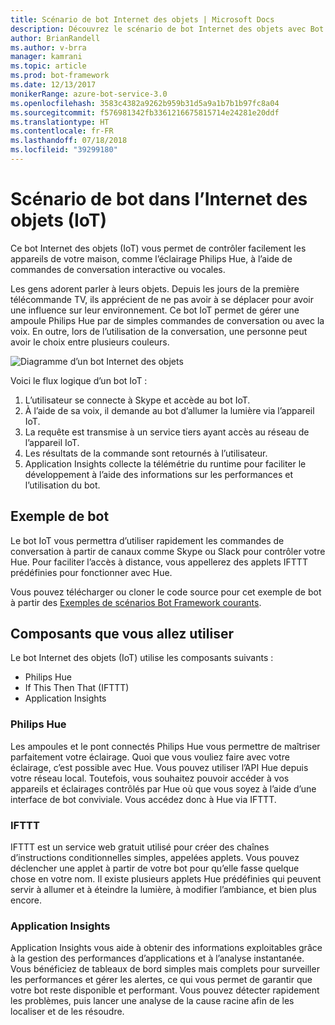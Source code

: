 ```yaml
---
title: Scénario de bot Internet des objets | Microsoft Docs
description: Découvrez le scénario de bot Internet des objets avec Bot Framework.
author: BrianRandell
ms.author: v-brra
manager: kamrani
ms.topic: article
ms.prod: bot-framework
ms.date: 12/13/2017
monikerRange: azure-bot-service-3.0
ms.openlocfilehash: 3583c4382a9262b959b31d5a9a1b7b1b97fc8a04
ms.sourcegitcommit: f576981342fb3361216675815714e24281e20ddf
ms.translationtype: HT
ms.contentlocale: fr-FR
ms.lasthandoff: 07/18/2018
ms.locfileid: "39299180"
---
```

# <a name="internet-of-things-iot-bot-scenario"></a>Scénario de bot dans l’Internet des objets (IoT)
Ce bot Internet des objets (IoT) vous permet de contrôler facilement les appareils de votre maison, comme l’éclairage Philips Hue, à l’aide de commandes de conversation interactive ou vocales.

Les gens adorent parler à leurs objets. Depuis les jours de la première télécommande TV, ils apprécient de ne pas avoir à se déplacer pour avoir une influence sur leur environnement. Ce bot IoT permet de gérer une ampoule Philips Hue par de simples commandes de conversation ou avec la voix. En outre, lors de l’utilisation de la conversation, une personne peut avoir le choix entre plusieurs couleurs.

![Diagramme d’un bot Internet des objets](~/media/scenarios/bot-service-scenario-iot-bot.png)

Voici le flux logique d’un bot IoT :

1. L’utilisateur se connecte à Skype et accède au bot IoT.
2. À l’aide de sa voix, il demande au bot d’allumer la lumière via l’appareil IoT.
3. La requête est transmise à un service tiers ayant accès au réseau de l’appareil IoT.
4. Les résultats de la commande sont retournés à l’utilisateur.
5. Application Insights collecte la télémétrie du runtime pour faciliter le développement à l’aide des informations sur les performances et l’utilisation du bot.

## <a name="sample-bot"></a>Exemple de bot
Le bot IoT vous permettra d’utiliser rapidement les commandes de conversation à partir de canaux comme Skype ou Slack pour contrôler votre Hue. Pour faciliter l’accès à distance, vous appellerez des applets IFTTT prédéfinies pour fonctionner avec Hue.

Vous pouvez télécharger ou cloner le code source pour cet exemple de bot à partir des [Exemples de scénarios Bot Framework courants](https://aka.ms/bot/scenarios).

## <a name="components-youll-use"></a>Composants que vous allez utiliser
Le bot Internet des objets (IoT) utilise les composants suivants :
-   Philips Hue
-   If This Then That (IFTTT)
-   Application Insights

### <a name="philips-hue"></a>Philips Hue
Les ampoules et le pont connectés Philips Hue vous permettre de maîtriser parfaitement votre éclairage. Quoi que vous vouliez faire avec votre éclairage, c’est possible avec Hue. Vous pouvez utiliser l’API Hue depuis votre réseau local. Toutefois, vous souhaitez pouvoir accéder à vos appareils et éclairages contrôlés par Hue où que vous soyez à l’aide d’une interface de bot conviviale. Vous accédez donc à Hue via IFTTT.

### <a name="ifttt"></a>IFTTT
IFTTT est un service web gratuit utilisé pour créer des chaînes d’instructions conditionnelles simples, appelées applets. Vous pouvez déclencher une applet à partir de votre bot pour qu’elle fasse quelque chose en votre nom. Il existe plusieurs applets Hue prédéfinies qui peuvent servir à allumer et à éteindre la lumière, à modifier l’ambiance, et bien plus encore.

### <a name="application-insights"></a>Application Insights
Application Insights vous aide à obtenir des informations exploitables grâce à la gestion des performances d’applications et à l’analyse instantanée. Vous bénéficiez de tableaux de bord simples mais complets pour surveiller les performances et gérer les alertes, ce qui vous permet de garantir que votre bot reste disponible et performant. Vous pouvez détecter rapidement les problèmes, puis lancer une analyse de la cause racine afin de les localiser et de les résoudre.

